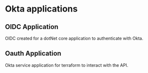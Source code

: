 # Okta applications

## OIDC Application

OIDC created for a dotNet core application to authenticate with Okta.

## Oauth Application

Okta service application for terraform to interact with the API.
